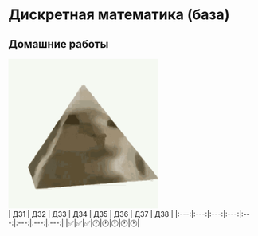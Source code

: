 # Дискретная математика (база)
## Домашние работы
<img alt="pyramid" src="https://github.com/ldpst/itmo/blob/main/.data/cat-pyramid-cat.gif" width=300 height=300></img><br>
| ДЗ1 | ДЗ2 | ДЗ3 | ДЗ4 | ДЗ5 | ДЗ6 | ДЗ7 | ДЗ8 |
|:---:|:---:|:---:|:---:|:---:|:---:|:---:|:---:|
|✅|✅|✅|🕐|🕐|🕐|🕐|🕐|
